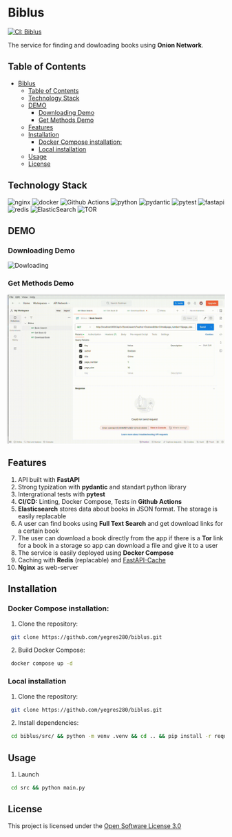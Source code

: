 # Biblus
[![CI: Biblus](https://github.com/yegres280/biblus/actions/workflows/main.yml/badge.svg?branch=main)](https://github.com/yegres280/biblus/actions/workflows/main.yml)

The service for finding and dowloading books using **Onion Network**.


## Table of Contents
- [Biblus](#biblus)
  - [Table of Contents](#table-of-contents)
  - [Technology Stack](#technology-stack)
  - [DEMO](#demo)
    - [Downloading Demo](#downloading-demo)
    - [Get Methods Demo](#get-methods-demo)
  - [Features](#features)
  - [Installation](#installation)
    - [Docker Compose installation:](#docker-compose-installation)
    - [Local installation](#local-installation)
  - [Usage](#usage)
  - [License](#license)

## Technology Stack
![nginx](https://img.shields.io/badge/nginx-green.svg?&style=for-the-badge&logo=nginx&logoColor=white)
![docker](https://img.shields.io/badge/docker-%232496ED.svg?&style=for-the-badge&logo=docker&logoColor=white)
![Github Actions](https://img.shields.io/badge/-Github%20Actions-black?style=for-the-badge&logo=githubactions)
![python](https://img.shields.io/badge/python%20-%2314354C.svg?&style=for-the-badge&logo=python&logoColor=yellow)
![pydantic](https://img.shields.io/badge/-Pydantic-%23CC0000?style=for-the-badge&logo=pydantic)
![pytest](https://img.shields.io/badge/-Pytest-b0c4de?style=for-the-badge&logo=pytest)
![fastapi](https://img.shields.io/badge/fastapi%20-%2313988a.svg?&style=for-the-badge&logo=fastapi&logoColor=white)
![redis](https://img.shields.io/badge/redis%20-%23CC0000.svg?&style=for-the-badge&logo=redis&logoColor=white)
![ElasticSearch](https://img.shields.io/badge/-ElasticSearch-005571?style=for-the-badge&logo=elasticsearch)
![TOR](https://img.shields.io/badge/-Tor-7D4698?style=for-the-badge&logo=torbrowser)

## DEMO
### Downloading Demo
![Dowloading](/materials/downloading.gif)

### Get Methods Demo
![Get_methods:Books](/materials/get_books.gif)

## Features
1. API built with **FastAPI**
2. Strong typization with **pydantic** and standart python library
3. Intergrational tests with **pytest**
4. **CI/CD:** Linting, Docker Compose, Tests in **Github Actions**
5. **Elasticsearch** stores data about books in JSON format. The storage is easily replacable
6. A user can find books using **Full Text Search** and get download links for a certain book
7. The user can download a book directly from the app if there is a **Tor** link for a book in a storage so app can download a file and give it to a user
8. The service is easily deployed using **Docker Compose**
9.  Caching with **Redis** (replacable) and [FastAPI-Cache](https://github.com/long2ice/fastapi-cache)
10. **Nginx** as web-server

## Installation

### Docker Compose installation:
1. Clone the repository:
```bash
 git clone https://github.com/yegres280/biblus.git
```
2. Build Docker Compose:
```bash
 docker compose up -d
```

### Local installation
1. Clone the repository:
```bash
 git clone https://github.com/yegres280/biblus.git
```
2. Install dependencies:
```bash
 cd biblus/src/ && python -m venv .venv && cd .. && pip install -r requirements/local.txt
```

## Usage
1. Launch
``` bash
 cd src && python main.py
```

## License
This project is licensed under the [Open Software License 3.0](LICENSE)
